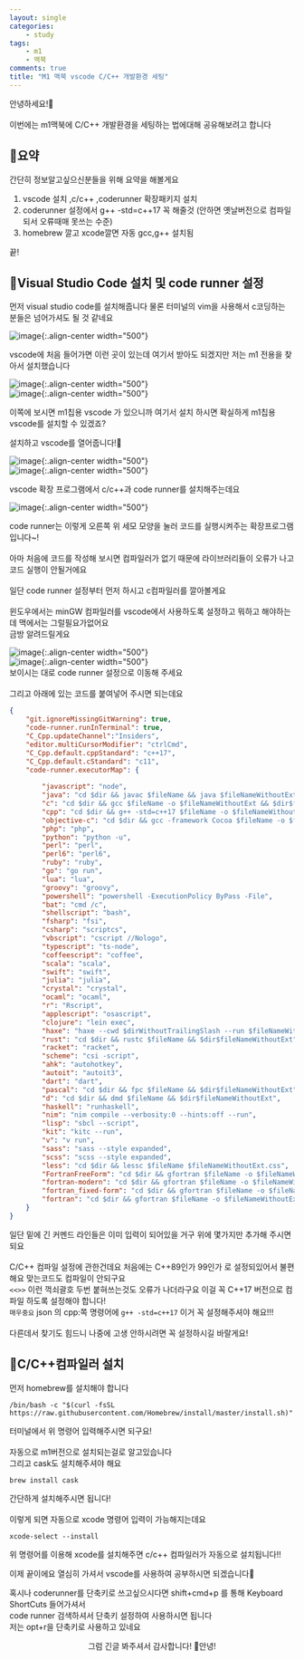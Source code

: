 ```yaml
---
layout: single
categories:
    - study
tags:
    - m1
    - 맥북
comments: true
title: "M1 맥북 vscode C/C++ 개발환경 세팅"
---
```


안녕하세요!👋<br>  
이번에는 m1맥북에 C/C++ 개발환경을 세팅하는 법에대해 공유해보려고 합니다<br>  

## 🙏요약
간단히 정보알고싶으신분들을 위해 요약을 해볼게요
1. vscode 설치 ,c/c++ ,coderunner 확장패키지 설치
2. coderunner 설정에서 g++ -std=c++17 꼭 해줄것 (안하면 옛날버전으로 컴파일되서 오류때매 못쓰는 수준)
3. homebrew 깔고 xcode깔면 자동 gcc,g++ 설치됨

끝!


## 📔Visual Studio Code 설치 및 code runner 설정
먼저 visual studio code를 설치해줍니다 물론 터미널의 vim을 사용해서 c코딩하는 분들은 넘어가셔도 될 것 같네요<br>  

![image](/assets/images/0628_1/vscode1.png){:.align-center width="500"}  <br>

vscode에 처음 들어가면 이런 곳이 있는데 여기서 받아도 되겠지만 저는 m1 전용을 찾아서 설치했습니다<br>  

![image](/assets/images/0628_1/vscode2.png){:.align-center width="500"}  <br>
![image](/assets/images/0628_1/vscode3.png){:.align-center width="500"}  <br>

이쪽에 보시면 m1칩용 vscode 가 있으니까 여기서 설치 하시면 확실하게 m1칩용 vscode를 설치할 수 있겠죠? <br>  

설치하고 vscode를 열어줍니다!📖<br>  

![image](/assets/images/0628_1/vscode4.png){:.align-center width="500"}  <br>
![image](/assets/images/0628_1/vscode5.png){:.align-center width="500"}  <br>

vscode 확장 프로그램에서 c/c++과 code runner를 설치해주는데요<br>  

![image](/assets/images/0628_1/vscode6.png){:.align-center width="500"}  <br>

code runner는 이렇게 오른쪽 위 세모 모양을 눌러 코드를 실행시켜주는 확장프로그램 입니다~!<br>  
아마 처음에 코드를 작성해 보시면 컴파일러가 없기 때문에 라이브러리들이 오류가 나고 코드 실행이 안될거에요<br>  
일단 code runner 설정부터 먼저 하시고 c컴파일러를 깔아볼게요<br>  
윈도우에서는 minGW 컴파일러를 vscode에서 사용하도록 설정하고 뭐하고 해야하는데 맥에서는 그럴필요가없어요<br>
금방 알려드릴게요<br>  


![image](/assets/images/0628_1/vscode7.png){:.align-center width="500"}  <br>
![image](/assets/images/0628_1/vscode8.png){:.align-center width="500"}  <br>
보이시는 대로 code runner 설정으로 이동해 주세요 <br>  
그리고 아래에 있는 코드를 붙여넣어 주시면 되는데요<br>

```json
{
    "git.ignoreMissingGitWarning": true,
    "code-runner.runInTerminal": true,      
    "C_Cpp.updateChannel":"Insiders",
    "editor.multiCursorModifier": "ctrlCmd",
    "C_Cpp.default.cppStandard": "c++17",
    "C_Cpp.default.cStandard": "c11",
    "code-runner.executorMap": {
        
        "javascript": "node",
        "java": "cd $dir && javac $fileName && java $fileNameWithoutExt",
        "c": "cd $dir && gcc $fileName -o $fileNameWithoutExt && $dir$fileNameWithoutExt",
        "cpp": "cd $dir && g++ -std=c++17 $fileName -o $fileNameWithoutExt && $dir$fileNameWithoutExt",
        "objective-c": "cd $dir && gcc -framework Cocoa $fileName -o $fileNameWithoutExt && $dir$fileNameWithoutExt",
        "php": "php",
        "python": "python -u",
        "perl": "perl",
        "perl6": "perl6",
        "ruby": "ruby",
        "go": "go run",
        "lua": "lua",
        "groovy": "groovy",
        "powershell": "powershell -ExecutionPolicy ByPass -File",
        "bat": "cmd /c",
        "shellscript": "bash",
        "fsharp": "fsi",
        "csharp": "scriptcs",
        "vbscript": "cscript //Nologo",
        "typescript": "ts-node",
        "coffeescript": "coffee",
        "scala": "scala",
        "swift": "swift",
        "julia": "julia",
        "crystal": "crystal",
        "ocaml": "ocaml",
        "r": "Rscript",
        "applescript": "osascript",
        "clojure": "lein exec",
        "haxe": "haxe --cwd $dirWithoutTrailingSlash --run $fileNameWithoutExt",
        "rust": "cd $dir && rustc $fileName && $dir$fileNameWithoutExt",
        "racket": "racket",
        "scheme": "csi -script",
        "ahk": "autohotkey",
        "autoit": "autoit3",
        "dart": "dart",
        "pascal": "cd $dir && fpc $fileName && $dir$fileNameWithoutExt",
        "d": "cd $dir && dmd $fileName && $dir$fileNameWithoutExt",
        "haskell": "runhaskell",
        "nim": "nim compile --verbosity:0 --hints:off --run",
        "lisp": "sbcl --script",
        "kit": "kitc --run",
        "v": "v run",
        "sass": "sass --style expanded",
        "scss": "scss --style expanded",
        "less": "cd $dir && lessc $fileName $fileNameWithoutExt.css",
        "FortranFreeForm": "cd $dir && gfortran $fileName -o $fileNameWithoutExt && $dir$fileNameWithoutExt",
        "fortran-modern": "cd $dir && gfortran $fileName -o $fileNameWithoutExt && $dir$fileNameWithoutExt",
        "fortran_fixed-form": "cd $dir && gfortran $fileName -o $fileNameWithoutExt && $dir$fileNameWithoutExt",
        "fortran": "cd $dir && gfortran $fileName -o $fileNameWithoutExt && $dir$fileNameWithoutExt"
    }
}
```

일단 밑에 긴 커멘드 라인들은 이미 입력이 되어있을 거구 위에 몇가지만 추가해 주시면 되요<br>  
C/C++ 컴파일 설정에 관한건데요 처음에는 C++89인가 99인가 로 설정되있어서 불편해요 맞는코드도 컴파일이 안되구요<br>
`<<>>` 이런 꺽쇠괄호 두번 붙혀쓰는것도 오류가 나더라구요 이걸 꼭 C++17 버전으로 컴파일 하도록 설정해야 합니다!<br>
`매우중요` json 의 cpp:쪽 명령어에 `g++ -std=c++17` 이거 꼭 설정해주셔야 해요!!! <br>  
다른데서 찾기도 힘드니 나중에 고생 안하시려면 꼭 설정하시길 바랄게요!<br>


## 👀C/C++컴파일러 설치

먼저 homebrew를 설치해야 합니다<br>  
```
/bin/bash -c "$(curl -fsSL https://raw.githubusercontent.com/Homebrew/install/master/install.sh)"
```

터미널에서 위 명령어 입력해주시면 되구요!<br>  
자동으로 m1버전으로 설치되는걸로 알고있습니다<br>
그리고 cask도 설치해주셔야 해요

```
brew install cask
```

간단하게 설치해주시면 됩니다!<br>  
이렇게 되면 자동으로 xcode 명령어 입력이 가능해지는데요<br>  

```
xcode-select --install
```

위 명령어를 이용해 xcode를 설치해주면 c/c++ 컴파일러가 자동으로 설치됩니다!!<br>

이제 끝이에요 열심히 가셔서 vscode를 사용하여 공부하시면 되겠습니다🙌<br>  


혹시나 coderunner를 단축키로 쓰고싶으시다면 shift+cmd+p 를 통해 Keyboard ShortCuts 들어가셔서<br>
code runner 검색하셔서 단축키 설정하여 사용하시면 됩니다<br>
저는 opt+r을 단축키로 사용하고 있네요<br>  

<center>그럼 긴글 봐주셔서 감사합니다! 👋안녕!</center>